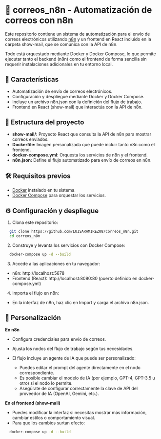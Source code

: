 # 📧 correos_n8n - Automatización de correos con n8n

Este repositorio contiene un sistema de automatización para el envío de correos electrónicos utilizando [n8n](https://n8n.io/) y un frontend en React incluido en la carpeta show-mail, que se comunica con la API de n8n.

Todo está orquestado mediante Docker y Docker Compose, lo que permite ejecutar tanto el backend (n8n) como el frontend de forma sencilla sin requerir instalaciones adicionales en tu entorno local.

## 🚀 Características

- Automatización de envío de correos electrónicos.
- Configuración y despliegue mediante Docker y Docker Compose.
- Incluye un archivo n8n.json con la definición del flujo de trabajo.
- Frontend en React (show-mail) que interactúa con la API de n8n.

## 📁 Estructura del proyecto

- **show-mail/:** Proyecto React que consulta la API de n8n para mostrar correos enviados.
- **Dockerfile:** Imagen personalizada que puede incluir tanto n8n como el frontend.
- **docker-compose.yml:** Orquesta los servicios de n8n y el frontend.
- **n8n.json:** Define el flujo automatizado para envío de correos en n8n.

## 🛠️ Requisitos previos

- [Docker](https://www.docker.com/) instalado en tu sistema.
- [Docker Compose](https://docs.docker.com/compose/) para orquestar los servicios.

## ⚙️ Configuración y despliegue

1. Clona este repositorio:
```bash
  git clone https://github.com/LUISARAMIREZ08/correos_n8n.git
  cd correos_n8n
```
2. Construye y levanta los servicios con Docker Compose:
```bash
  docker-compose up -d --build
```
3. Accede a las aplicaciones en tu navegador:

- n8n: http://localhost:5678
- Frontend (React): http://localhost:8080:80 (puerto definido en docker-compose.yml)
  
4. Importa el flujo en n8n:

- En la interfaz de n8n, haz clic en Import y carga el archivo n8n.json.

## 🧩 Personalización

**En n8n**
- Configura credenciales para envío de correos.
- Ajusta los nodos del flujo de trabajo según tus necesidades.
- El flujo incluye un agente de IA que puede ser personalizado:
  
  - Puedes editar el prompt del agente directamente en el nodo correspondiente.
  - Es posible cambiar el modelo de IA (por ejemplo, GPT-4, GPT-3.5 u otro) si el nodo lo permite.
  - Asegúrate de configurar correctamente la clave de API del proveedor de IA (OpenAI, Gemini, etc.).

**En el frontend (show-mail)**
- Puedes modificar la interfaz si necesitas mostrar más información, cambiar estilos o comportamiento visual.
- Para que los cambios surtan efecto:
```bash
  docker-compose up -d --build
```
